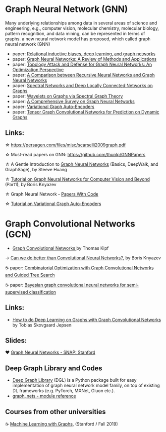 # Graph Neural Network (GNN)
Many underlying relationships among data in several areas of science and engineering, e.g., computer vision, molecular chemistry, molecular biology, pattern recognition, and data mining, can be represented in terms of graphs. a new neural network model has proposed, which called graph neural network (GNN)
- paper: <a href="https://arxiv.org/pdf/1806.01261.pdf" > Relational inductive biases, deep learning, and graph networks </a>
- paper: <a href="https://arxiv.org/pdf/1812.08434.pdf" > Graph Neural Networks: A Review of Methods and Applications </a>
- paper: <a href="https://arxiv.org/pdf/1906.04214.pdf" > Topology Attack and Defense for Graph Neural Networks: An Optimization Perspective </a>
- paper: <a href="http://citeseerx.ist.psu.edu/viewdoc/download?doi=10.1.1.554.4395&rep=rep1&type=pdf"> A Comparison between Recursive Neural Networks and Graph Neural Networks </a>
- paper: <a href="https://arxiv.org/pdf/1312.6203.pdf">Spectral Networks and Deep Locally Connected Networks on Graphs</a>
- paper: <a href="https://arxiv.org/pdf/0912.3848.pdf">Wavelets on Graphs via Spectral Graph Theory</a>
- paper: <a href="https://arxiv.org/pdf/1901.00596.pdf">A Comprehensive Survey on Graph Neural Networks</a>
- paper: <a href="https://arxiv.org/pdf/1611.07308.pdf">Variational Graph Auto-Encoders</a>
- paper: <a href="https://arxiv.org/pdf/1910.07643.pdf">Tensor Graph Convolutional Networks for Prediction on Dynamic Graphs</a>
## Links:
&star; https://persagen.com/files/misc/scarselli2009graph.pdf

&star; Must-read papers on GNN: https://github.com/thunlp/GNNPapers

&star; A Gentle Introduction to <a href="https://towardsdatascience.com/a-gentle-introduction-to-graph-neural-network-basics-deepwalk-and-graphsage-db5d540d50b3">Graph Neural Networks</a> (Basics, DeepWalk, and GraphSage), by Steeve Huang

&star; <a href="https://medium.com/@BorisAKnyazev/tutorial-on-graph-neural-networks-for-computer-vision-and-beyond-part-1-3d9fada3b80d">Tutorial on Graph Neural Networks for Computer Vision and Beyond </a>(Part1), by Boris Knyazev

&star; Graph Neural Network - <a href="https://paperswithcode.com/task/graph-neural-network">Papers With Code</a>

&star; <a href="https://towardsdatascience.com/tutorial-on-variational-graph-auto-encoders-da9333281129">Tutorial on Variational Graph Auto-Encoders</a>

# Graph Convolutional Networks (GCN)
- <a href="http://tkipf.github.io/graph-convolutional-networks/" > Graph Convolutional Networks </a> by Thomas Kipf

&rarr; <a href="https://towardsdatascience.com/can-we-do-better-than-convolutional-neural-networks-46ed90fed807">Can we do better than Convolutional Neural Networks?</a>, by Boris Knyazev

&#9749; paper: <a href="https://papers.nips.cc/paper/7335-combinatorial-optimization-with-graph-convolutional-networks-and-guided-tree-search.pdf" > Combinatorial Optimization with Graph Convolutional Networks and Guided Tree Search </a>

&#9749; paper: <a href="https://arxiv.org/pdf/1811.11103v1.pdf">Bayesian graph convolutional neural networks for semi-supervised classification</a>
## Links:
- <a href="https://towardsdatascience.com/how-to-do-deep-learning-on-graphs-with-graph-convolutional-networks-7d2250723780" > How to do Deep Learning on Graphs with Graph Convolutional Networks </a> by Tobias Skovgaard Jepsen
## Slides:
&hearts; <a href="http://snap.stanford.edu/proj/embeddings-www/files/nrltutorial-part2-gnns.pdf">Graph Neural Networks - SNAP: Stanford</a>
## Deep Graph Library and Codes
- <a href="https://www.dgl.ai/">Deep Graph Library</a> (DGL) is a Python package built for easy implementation of graph neural network model family, on top of existing DL frameworks (e.g. PyTorch, MXNet, Gluon etc.).
- <a href="https://github.com/deepmind/graph_nets/blob/master/docs/graph_nets.md">graph_nets - module reference</a>
## Courses from other universities
&#9749; <a href="http://web.stanford.edu/class/cs224w/">Machine Learning with Graphs</a>, (Stanford / Fall 2019)
